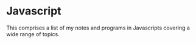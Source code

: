 # Javascript
This comprises a list of my notes and programs in Javascripts covering a wide range of topics.